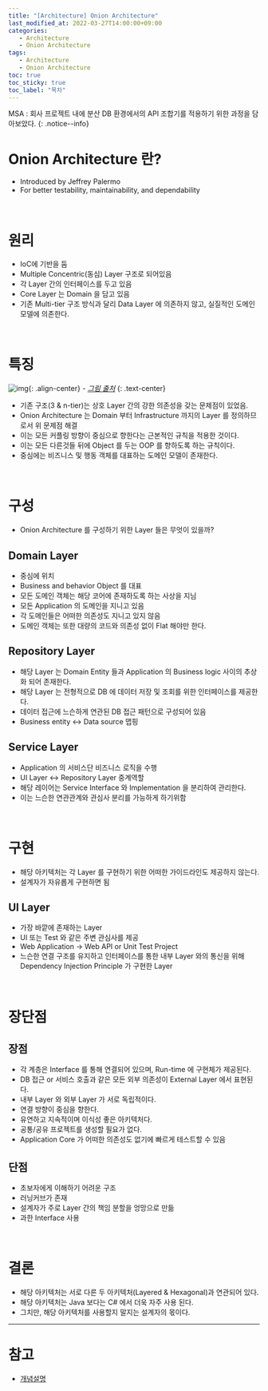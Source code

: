```yaml
---
title: "[Architecture] Onion Architecture"
last_modified_at: 2022-03-27T14:00:00+09:00
categories:
   - Architecture
   - Onion Architecture
tags:
   - Architecture
   - Onion Architecture
toc: true
toc_sticky: true
toc_label: "목차"
---
```


MSA : 회사 프로젝트 내에 분산 DB 환경에서의 API 조합기를 적용하기 위한 과정을 담아보았다. 
{: .notice--info}

# Onion Architecture 란?
- Introduced by Jeffrey Palermo
- For better testability, maintainability, and dependability

<br>

# 원리
- IoC에 기반을 둠
- Multiple Concentric(동심) Layer 구조로 되어있음
- 각 Layer 간의 인터페이스를 두고 있음
- Core Layer 는 Domain 을 담고 있음
- 기존 Multi-tier 구조 방식과 달리 Data Layer 에 의존하지 않고, 실질적인 도메인 모델에 의존한다.

<br>

# 특징

![img](https://user-images.githubusercontent.com/53864640/160266846-5de05f91-83b2-415d-8642-1a1efb03dad4.png){: .align-center}
_- [그림 출처](https://www.codeguru.com/csharp/understanding-onion-architecture/)_
{: .text-center}

- 기존 구조(3 & n-tier)는 상호 Layer 간의 강한 의존성을 갖는 문제점이 있었음.
- Onion Architecture 는 Domain 부터 Infrastructure 까지의 Layer 를 정의하므로서 위 문제점 해결
- 이는 모든 커플링 방향이 중심으로 향한다는 근본적인 규칙을 적용한 것이다.
- 이는 모든 다른것들 뒤에 Object 를 두는 OOP 를 향하도록 하는 규칙이다.
- 중심에는 비즈니스 및 행동 객체를 대표하는 도메인 모델이 존재한다.

<br>

# 구성

- Onion Architecture 를 구성하기 위한 Layer 들은 무엇이 있을까?

## Domain Layer
- 중심에 위치
- Business and behavior Object 를 대표
- 모든 도메인 객체는 해당 코어에 존재하도록 하는 사상을 지님
- 모든 Application 의 도메인을 지니고 있음
- 각 도메인들은 어떠한 의존성도 지니고 있지 않음
- 도메인 객체는 또한 대량의 코드와 의존성 없이 Flat 해야만 한다.

## Repository Layer
- 해당 Layer 는 Domain Entity 들과 Application 의 Business logic 사이의 추상화 되어 존재한다.
- 해당 Layer 는 전형적으로 DB 에 데이터 저장 및 조회를 위한 인터페이스를 제공한다.
- 데이터 접근에 느슨하게 연관된 DB 접근 패턴으로 구성되어 있음
- Business entity <-> Data source 맵핑

## Service Layer
- Application 의 서비스단 비즈니스 로직을 수행
- UI Layer <-> Repository Layer 중계역할
- 해당 레이어는 Service Interface 와 Implementation 을 분리하여 관리한다.
- 이는 느슨한 연관관계와 관심사 분리를 가능하게 하기위함

<br>

# 구현
- 해당 아키텍처는 각 Layer 를 구현하기 위한 어떠한 가이드라인도 제공하지 않는다.
- 설계자가 자유롭게 구현하면 됨

## UI Layer
- 가장 바깥에 존재하는 Layer
- UI 또는 Test 와 같은 주변 관심사를 제공
- Web Application -> Web API or Unit Test Project
- 느슨한 연결 구조를 유지하고 인터페이스를 통한 내부 Layer 와의 통신을 위해 Dependency Injection Principle 가 구현한 Layer

<br>

# 장단점

## 장점
- 각 계층은 Interface 를 통해 연결되어 있으며, Run-time 에 구현체가 제공된다.
- DB 접근 or 서비스 호출과 같은 모든 외부 의존성이 External Layer 에서 표현된다.
- 내부 Layer 와 외부 Layer 가 서로 독립적이다.
- 연결 방향이 중심을 향한다.
- 유연하고 지속적이며 이식성 좋은 아키텍처다.
- 공통/공유 프로젝트를 생성할 필요가 없다.
- Application Core 가 어떠한 의존성도 없기에 빠르게 테스트할 수 있음

## 단점
- 초보자에게 이해하기 어려운 구조
- 러닝커브가 존재
- 설계자가 주로 Layer 간의 책임 분할을 엉망으로 만듦
- 과한 Interface 사용

<br>

# 결론
- 해당 아키텍처는 서로 다른 두 아키텍처(Layered & Hexagonal)과 연관되어 있다.
- 해당 아키텍처는 Java 보다는 C# 에서 더욱 자주 사용 된다.
- 그치만, 해당 아키텍처를 사용할지 말지는 설계자의 몫이다.

----
# 참고
- [개념설명](https://www.codeguru.com/csharp/understanding-onion-architecture/)